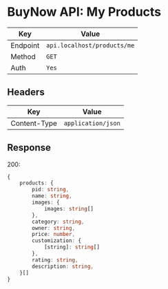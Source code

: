 # BuyNow API: My Products

| Key | Value |
| --- | --- |
| Endpoint | `api.localhost/products/me` |
| Method | `GET` |
| Auth | `Yes` |

## Headers

| Key | Value |
| --- | --- |
| Content-Type | `application/json` |

## Response

200:

```ts
{
    products: {
        pid: string,
        name: string,
        images: {
            images: string[]
        },
        category: string,
        owner: string,
        price: number,
        customization: {
            [string]: string[]
        },
        rating: string,
        description: string,
    }[]
}
```
